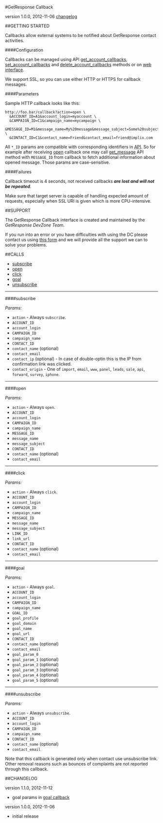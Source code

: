 #GetResponse Callback

version 1.0.0, 2012-11-06 [changelog](#changelog)

##GETTING STARTED

Callbacks allow external systems to be notified about GetResponse contact activities.

####Configuration

Callbacks can be managed using API [get_account_callbacks](https://github.com/GetResponse/DevZone/tree/master/API/README.md#get_account_callbacks), [set_account_callbacks](https://github.com/GetResponse/DevZone/tree/master/API/README.md#set_account_callbacks) and [delete_account_callbacks](https://github.com/GetResponse/DevZone/tree/master/API/README.md#delete_account_callbacks) methods or on [web interface](https://app.getresponse.com/my_api_key.html).

We support SSL, so you can use either HTTP or HTTPS for callback messages.

####Parameters

Sample HTTP callback looks like this:

```
http://foo.bar/callback?action=open \
  &ACCOUNT_ID=A1&account_login=myaccount \
  &CAMPAIGN_ID=C1&campaign_name=mycampaign \
  &MESSAGE_ID=M1&message_name=My%20message&message_subject=Some%20subject \
  &CONTACT_ID=C1&contact_name=Friend&contact_email=friend@implix.com
```

All `*_ID` params are compatible with corresponding identifiers in [API](https://github.com/GetResponse/DevZone/tree/master/API/README.md).
So for example after receiving [open](#open) callback one may call [get_message](https://github.com/GetResponse/DevZone/tree/master/API/README.md#get_message) API method with `MESSAGE_ID` from callback
to fetch additional information about opened message. Those params are case-sensitive.

####Failures

Callback timeout is 4 seconds, not received callbacks ***are lost and will not be repeated***.

Make sure that target server is capable of handling expected amount of requests, especially when SSL URI is given which is more CPU-intensive.

##SUPPORT

The GetResponse Callback interface is created and maintained by the *GetResponse DevZone Team*.

If you run into an error or you have difficulties with using the DC please contact us using [this form](http://www.getresponse.com/feedback.html?devzone=yes) and we will provide all the support we can to solve your problems.

##CALLS

* [subscribe](#subscribe)
* [open](#open)
* [click](#click)
* [goal](#goal)
* [unsubscribe](#unsubscribe)

---

####subscribe<a name="subscribe"/>

_Params:_

* `action` - Always `subscribe`.
* `ACCOUNT_ID`
* `account_login`
* `CAMPAIGN_ID`
* `campaign_name`
* `CONTACT_ID`
* `contact_name` (optional)
* `contact_email`
* `contact_ip` (optional) - In case of double-optin this is the IP from confirmation link was clicked.
* `contact_origin` - One of `import`, `email`, `www`, `panel`, `leads`, `sale`, `api`, `forward`, `survey`, `iphone`.

---

####open<a name="open"/>

_Params:_

* `action` - Always `open`.
* `ACCOUNT_ID`
* `account_login`
* `CAMPAIGN_ID`
* `campaign_name`
* `MESSAGE_ID`
* `message_name`
* `message_subject`
* `CONTACT_ID`
* `contact_name` (optional)
* `contact_email`

---

####click<a name="click"/>

_Params:_

* `action` - Always `click`.
* `ACCOUNT_ID`
* `account_login`
* `CAMPAIGN_ID`
* `campaign_name`
* `MESSAGE_ID`
* `message_name`
* `message_subject`
* `LINK_ID`
* `link_url`
* `CONTACT_ID`
* `contact_name` (optional)
* `contact_email`

---

####goal<a name="goal"/>

_Params:_

* `action` - Always `goal`.
* `ACCOUNT_ID`
* `account_login`
* `CAMPAIGN_ID`
* `campaign_name`
* `GOAL_ID`
* `goal_profile`
* `goal_domain`
* `goal_name`
* `goal_url`
* `CONTACT_ID`
* `contact_name` (optional)
* `contact_email`
* `goal_param_0`
* `goal_param_1` (optional)
* `goal_param_2` (optional)
* `goal_param_3` (optional)
* `goal_param_4` (optional)
* `goal_param_5` (optional)

---

####unsubscribe<a name="unsubscribe"/>

_Params:_

* `action` - Always `unsubscribe`.
* `ACCOUNT_ID`
* `account_login`
* `CAMPAIGN_ID`
* `campaign_name`
* `CONTACT_ID`
* `contact_name` (optional)
* `contact_email`

Note that this callback is generated only when contact use unsubscribe link. Other removal reasons such as bounces of complaints are not reported through this callback.

##CHANGELOG<a name="changelog">

version 1.1.0, 2012-11-12

* goal params in [goal callback](#goal)

version 1.0.0, 2012-11-06

* initial release